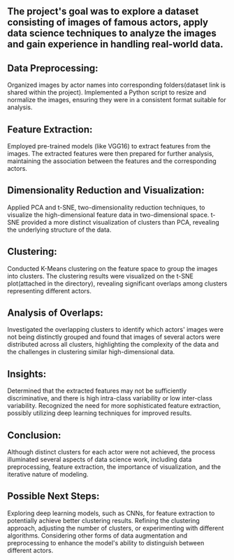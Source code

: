 <h2>The project's goal was to explore a dataset consisting of images of famous actors, apply data science techniques to analyze the images and gain experience in handling real-world data.</h2>

<h2>Data Preprocessing:</h2>
Organized images by actor names into corresponding folders(dataset link is shared within the project).
Implemented a Python script to resize and normalize the images, ensuring they were in a consistent format suitable for analysis.
<h2>Feature Extraction:</h2>
Employed pre-trained models (like VGG16) to extract features from the images.
The extracted features were then prepared for further analysis, maintaining the association between the features and the corresponding actors.
<h2>Dimensionality Reduction and Visualization:</h2>
Applied PCA and t-SNE, two-dimensionality reduction techniques, to visualize the high-dimensional feature data in two-dimensional space.
t-SNE provided a more distinct visualization of clusters than PCA, revealing the underlying structure of the data.
<h2>Clustering:</h2>
Conducted K-Means clustering on the feature space to group the images into clusters.
The clustering results were visualized on the t-SNE plot(attached in the directory), revealing significant overlaps among clusters representing different actors.
<h2>Analysis of Overlaps:</h2>
Investigated the overlapping clusters to identify which actors' images were not being distinctly grouped and
found that images of several actors were distributed across all clusters, highlighting the complexity of the data and the challenges in clustering similar high-dimensional data.
<h2>Insights:</h2>
Determined that the extracted features may not be sufficiently discriminative, and there is high intra-class variability or low inter-class variability.
Recognized the need for more sophisticated feature extraction, possibly utilizing deep learning techniques for improved results.
<h2>Conclusion:</h2>
Although distinct clusters for each actor were not achieved, the process illuminated several aspects of data science work, including data preprocessing, feature extraction, the importance of visualization, and
the iterative nature of modeling.
<h2>Possible Next Steps:</h2>
Exploring deep learning models, such as CNNs, for feature extraction to potentially achieve better clustering results.
Refining the clustering approach, adjusting the number of clusters, or experimenting with different algorithms.
Considering other forms of data augmentation and preprocessing to enhance the model's ability to distinguish between different actors.
